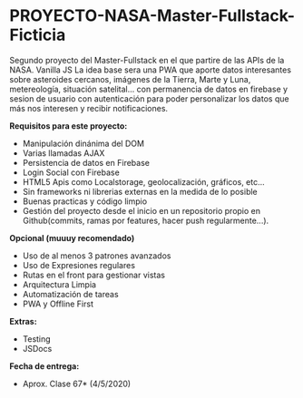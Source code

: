 # PROYECTO-NASA-Master-Fullstack-Ficticia
Segundo proyecto del Master-Fullstack en el que partire de las APIs de la NASA.
Vanilla JS
La idea base sera una PWA que aporte datos interesantes sobre asteroides cercanos, imágenes de la Tierra, Marte y Luna, metereología, situación satelital... con permanencia de datos en firebase y sesion de usuario con autenticación para poder personalizar los datos que más nos interesen y recibir notificaciones.

**Requisitos para este proyecto:**
- Manipulación dinánima del DOM
- Varias llamadas AJAX
- Persistencia de datos en Firebase
- Login Social con Firebase
- HTML5 Apis como Localstorage, geolocalización, gráficos, etc...
- Sin frameworks ni librerias externas en la medida de lo posible
- Buenas practicas y código limpio
- Gestión del proyecto desde el inicio en un repositorio propio en Github(commits, ramas por features, hacer push regularmente...).

**Opcional (muuuy recomendado)**
- Uso de al menos 3 patrones avanzados
- Uso de Expresiones regulares
- Rutas en el front para gestionar vistas
- Arquitectura Limpia
- Automatización de tareas
- PWA y Offline First


**Extras:**
- Testing
- JSDocs

**Fecha de entrega:**
- Aprox. Clase 67* (4/5/2020)
